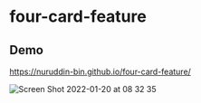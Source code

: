 # four-card-feature  
## Demo  
https://nuruddin-bin.github.io/four-card-feature/  

![Screen Shot 2022-01-20 at 08 32 35](https://user-images.githubusercontent.com/93543604/150264346-b686940c-7c38-487a-9b5f-4251de3a0af7.png)
